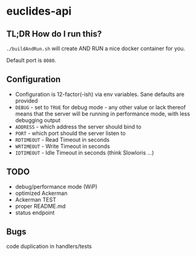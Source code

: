 # euclides-api
## TL;DR How do I run this?
`./buildAndRun.sh` will create AND RUN a nice docker container for you.

Default port is `8080`.
## Configuration
- Configuration is 12-factor(-ish) via env variables. Sane defaults are provided
- `DEBUG` - set to `TRUE` for debug mode - any other value or lack thereof means
that the server will be running in performance mode, with less debugging output
- `ADDRESS` - which address the server should bind to
- `PORT` - which port should the server listen to
- `RDTIMEOUT` - Read Timeout in seconds
- `WRTIMEOUT` - Write Timeout in seconds
- `IDTIMEOUT` - Idle Timeout in seconds (think Slowloris ...)

## TODO
- debug/performance mode (WiP)
- optimized Ackerman
- Ackerman TEST
- proper README.md
- status endpoint
## Bugs
code duplication in handlers/tests
